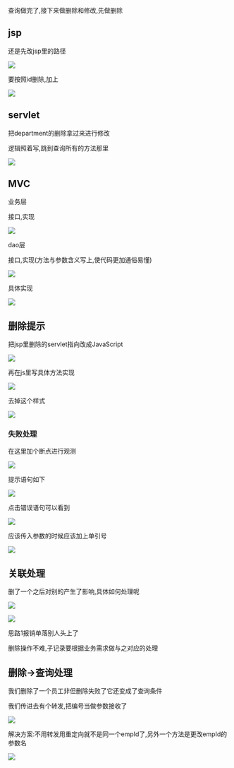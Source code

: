 查询做完了,接下来做删除和修改,先做删除

## jsp

还是先改jsp里的路径

![](https://sumomoriaty.oss-cn-beijing.aliyuncs.com/markdown/20190722134756.png)

要按照id删除,加上

![](https://sumomoriaty.oss-cn-beijing.aliyuncs.com/markdown/20190722134830.png)

## servlet

把department的删除拿过来进行修改

逻辑照着写,跳到查询所有的方法那里

![](https://sumomoriaty.oss-cn-beijing.aliyuncs.com/markdown/20190722135043.png)

## MVC

业务层

接口,实现

![](https://sumomoriaty.oss-cn-beijing.aliyuncs.com/markdown/20190722135156.png)

dao层

接口,实现(方法与参数含义写上,使代码更加通俗易懂)

![](https://sumomoriaty.oss-cn-beijing.aliyuncs.com/markdown/20190722135322.png)

具体实现

![](https://sumomoriaty.oss-cn-beijing.aliyuncs.com/markdown/20190722135401.png)

## 删除提示

把jsp里删除的servlet指向改成JavaScript

![](https://sumomoriaty.oss-cn-beijing.aliyuncs.com/markdown/20190722135517.png)

再在js里写具体方法实现

![](https://sumomoriaty.oss-cn-beijing.aliyuncs.com/markdown/20190722135622.png)

去掉这个样式

![](https://sumomoriaty.oss-cn-beijing.aliyuncs.com/markdown/20190722135730.png)

### 失败处理

在这里加个断点进行观测

![](https://sumomoriaty.oss-cn-beijing.aliyuncs.com/markdown/20190722140000.png)

提示语句如下

![](https://sumomoriaty.oss-cn-beijing.aliyuncs.com/markdown/20190722140532.png)

点击错误语句可以看到

![](https://sumomoriaty.oss-cn-beijing.aliyuncs.com/markdown/20190722140612.png)

应该传入参数的时候应该加上单引号

![](https://sumomoriaty.oss-cn-beijing.aliyuncs.com/markdown/20190722140657.png)

## 关联处理

删了一个之后对别的产生了影响,具体如何处理呢

![](https://sumomoriaty.oss-cn-beijing.aliyuncs.com/markdown/20190722140808.png)

![](https://sumomoriaty.oss-cn-beijing.aliyuncs.com/markdown/20190722141420.png)

思路1报销单落别人头上了

删除操作不难,子记录要根据业务需求做与之对应的处理

## 删除->查询处理

我们删除了一个员工非但删除失败了它还变成了查询条件

我们传进去有个转发,把编号当做参数接收了

![](https://sumomoriaty.oss-cn-beijing.aliyuncs.com/markdown/20190722140959.png)

解决方案:不用转发用重定向就不是同一个empId了,另外一个方法是更改empId的参数名

![](https://sumomoriaty.oss-cn-beijing.aliyuncs.com/markdown/20190722141215.png)